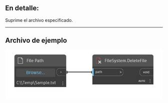## En detalle:
Suprime el archivo especificado.
___
## Archivo de ejemplo

![DeleteFile](./DSCore.IO.FileSystem.DeleteFile_img.jpg)

